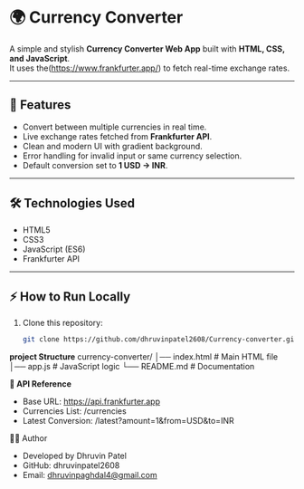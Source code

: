 # 🌍 Currency Converter

A simple and stylish **Currency Converter Web App** built with **HTML, CSS, and JavaScript**.  
It uses the(https://www.frankfurter.app/) to fetch real-time exchange rates.

---

## 🚀 Features
- Convert between multiple currencies in real time.
- Live exchange rates fetched from **Frankfurter API**.
- Clean and modern UI with gradient background.
- Error handling for invalid input or same currency selection.
- Default conversion set to **1 USD → INR**.

---

## 🛠️ Technologies Used
- HTML5  
- CSS3  
- JavaScript (ES6)  
- Frankfurter API  

---

## ⚡ How to Run Locally
1. Clone this repository:
   ```bash
   git clone https://github.com/dhruvinpatel2608/Currency-converter.git

 **project Structure**
 currency-converter/
│── index.html   # Main HTML file
│── app.js       # JavaScript logic
└── README.md    # Documentation

**📡 API Reference**

- Base URL: https://api.frankfurter.app
- Currencies List: /currencies
- Latest Conversion: /latest?amount=1&from=USD&to=INR

👨‍💻 Author

- Developed by Dhruvin Patel
- GitHub: dhruvinpatel2608
- Email: dhruvinpaghdal4@gmail.com

   



